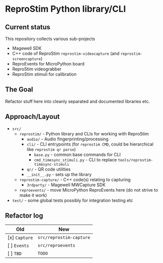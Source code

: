 # ReproStim Python library/CLI

## Current status

This repository collects various sub-projects 

- Magewell SDK
- C++ code of ReproStim `reprostim-videocapture` (and `reprostim-screencapture`)
- ReproEvents for MicroPython board
- ReproStim videograbber
- ReproStim stimuli for calibration

## The Goal

Refactor stuff here into cleanly separated and documented libraries etc.

## Approach/Layout

- `src/`
  - `reprostim/` - Python library and CLIs for working with ReproStim
    - `audio/` - Audio fingerprinting/processing
    - `cli/` - CLI entrypoints (for `reprostim CMD`, could be hierarchical like `reprostim qr parse`)
      - `base.py` - common base commands for CLI
      - `cmd_timesync_stimuli.py` - CLI to replace `tools/reprostim-timesync-stimuli`
    - `qr/` - QR code utilities
    - `__init__.py` - sets up the library
  - `reprostim-capture/` - C++ code(s) relating to capturing
    - `3rdparty/` - Magewell MWCapture SDK
  - `reproevents/` - move MicroPython ReproEvents here (do not strive to make it work)
- `test/` - some global tests possibly for integration testing etc

## Refactor log

| Old           | New                     |
|---------------|-------------------------|
| [x] `Capture` | `src/reprostim-capture` |
| [ ] `Events`  | `src/reproevents`       |
| [ ] `TBD`     | `TODO`                  |
